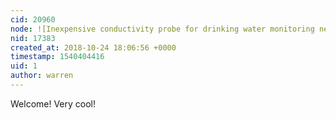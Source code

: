 ```yaml
---
cid: 20960
node: ![Inexpensive conductivity probe for drinking water monitoring network](../notes/roberts_ecofarm/10-24-2018/inexpensive-conductivity-probe-for-drinking-water-monitoring-network)
nid: 17383
created_at: 2018-10-24 18:06:56 +0000
timestamp: 1540404416
uid: 1
author: warren
---
```


Welcome! Very cool!